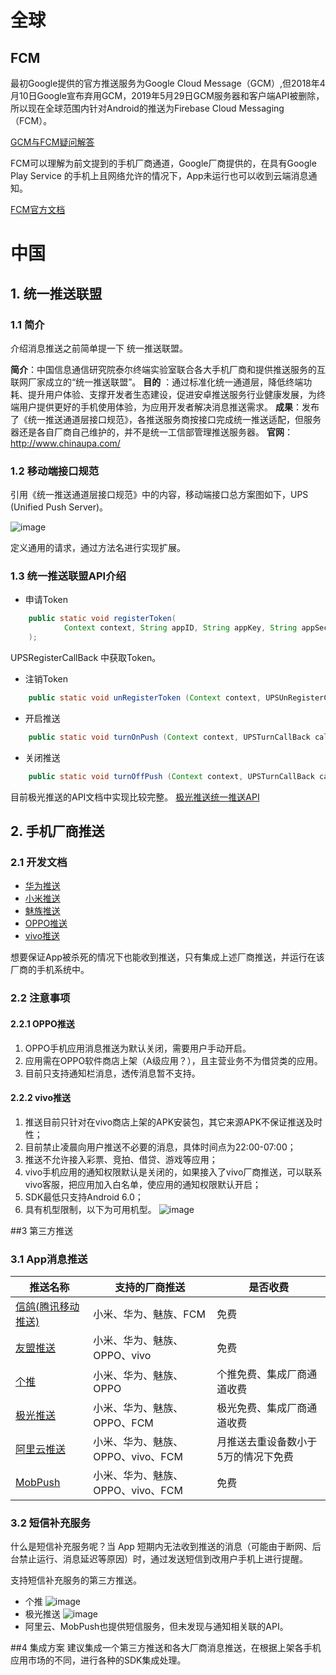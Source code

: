 # 全球

## FCM
最初Google提供的官方推送服务为Google Cloud Message（GCM）,但2018年4月10日Google宣布弃用GCM，2019年5月29日GCM服务器和客户端API被删除，所以现在全球范围内针对Android的推送为Firebase Cloud Messaging（FCM）。

[GCM与FCM疑问解答](https://developers.google.com/cloud-messaging/faq)

FCM可以理解为前文提到的手机厂商通道，Google厂商提供的，在具有Google Play Service 的手机上且网络允许的情况下，App未运行也可以收到云端消息通知。

[FCM官方文档](https://firebase.google.com/docs/cloud-messaging/android/client?authuser=1)

# 中国
## 1. 统一推送联盟
### 1.1 简介
介绍消息推送之前简单提一下 统一推送联盟。

**简介**：中国信息通信研究院泰尔终端实验室联合各大手机厂商和提供推送服务的互联网厂家成立的“统一推送联盟”。
**目的** ：通过标准化统一通道层，降低终端功耗、提升用户体验、支撑开发者生态建设，促进安卓推送服务行业健康发展，为终端用户提供更好的手机使用体验，为应用开发者解决消息推送需求。
**成果**：发布了《统一推送通道层接口规范》，各推送服务商按接口完成统一推送适配，但服务器还是各自厂商自己维护的，并不是统一工信部管理推送服务器。
**官网**：http://www.chinaupa.com/

### 1.2 移动端接口规范
引用《统一推送通道层接口规范》中的内容，移动端接口总方案图如下，UPS (Unified Push Server)。

![image](./image/统一推送方案.png)

定义通用的请求，通过方法名进行实现扩展。

### 1.3 统一推送联盟API介绍

- 申请Token
```java
    public static void registerToken(
            Context context, String appID, String appKey, String appSecret, UPSRegisterCallBack callback
    );
```
UPSRegisterCallBack 中获取Token。
- 注销Token
```java
    public static void unRegisterToken (Context context, UPSUnRegisterCallBack callback);
```
- 开启推送
```java
    public static void turnOnPush (Context context, UPSTurnCallBack callback);
```
- 关闭推送
```java
    public static void turnOffPush (Context context, UPSTurnCallBack callback);
```

目前极光推送的API文档中实现比较完整。 [极光推送统一推送API](https://docs.jiguang.cn//jpush/client/Android/android_api/ "统一推送API") 

## 2. 手机厂商推送
### 2.1 开发文档
- [华为推送](https://developer.huawei.com/consumer/cn/doc/development/HMS-Guides/push-introduction "华为")
- [小米推送](https://dev.mi.com/console/doc/detail?pId=230 "小米")
- [魅族推送](http://open-wiki.flyme.cn/doc-wiki/index#id?129 "魅族")
- [OPPO推送](https://open.oppomobile.com/wiki/doc#id=10195 "OPPO")
- [vivo推送](https://dev.vivo.com.cn/documentCenter/doc/180 "VIVO")

想要保证App被杀死的情况下也能收到推送，只有集成上述厂商推送，并运行在该厂商的手机系统中。

### 2.2 注意事项
#### 2.2.1 OPPO推送

1. OPPO手机应用消息推送为默认关闭，需要用户手动开启。
2. 应用需在OPPO软件商店上架（A级应用？），且主营业务不为借贷类的应用。
3. 目前只支持通知栏消息，透传消息暂不支持。

#### 2.2.2 vivo推送

1. 推送目前只针对在vivo商店上架的APK安装包，其它来源APK不保证推送及时性；
2. 目前禁止凌晨向用户推送不必要的消息，具体时间点为22:00-07:00；
3. 推送不允许接入彩票、竞拍、借贷、游戏等应用；
4. vivo手机应用的通知权限默认是关闭的，如果接入了vivo厂商推送，可以联系vivo客服，把应用加入白名单，使应用的通知权限默认开启；
5. SDK最低只支持Android 6.0；
6. 具有机型限制，以下为可用机型。
![image](./image/vivo手机限制.png)


##3 第三方推送

### 3.1 App消息推送

|推送名称|支持的厂商推送|是否收费|
|--|--|--|
|[信鸽(腾讯移动推送)](https://xg.qq.com/ "信鸽(腾讯移动推送)")|小米、华为、魅族、FCM|免费|
|[友盟推送](https://www.umeng.com/push?acm=lb-zebra-603901-7762497.1003.4.7209376&scm=1003.4.lb-zebra-603901-7762497.OTHER_15772208045341_7209376 "友盟(U-PUSH)")|小米、华为、魅族、OPPO、vivo|免费|
|[个推](https://www.getui.com/ "个推")|小米、华为、魅族、OPPO|个推免费、集成厂商通道收费|
|[极光推送](https://docs.jiguang.cn//jpush/guideline/intro/ "极光推送")|小米、华为、魅族、OPPO、FCM|极光免费、集成厂商通道收费|
|[阿里云推送](https://help.aliyun.com/product/30047.html?spm=a2c4g.11186623.6.540.6b0d1962Xz9qSV "阿里云推送")|小米、华为、魅族、OPPO、vivo、FCM|月推送去重设备数小于5万的情况下免费|
|[MobPush](http://www.mob.com/mobService/mobpush "MobPush")|小米、华为、魅族、OPPO、vivo、FCM|免费|

### 3.2 短信补充服务

什么是短信补充服务呢？当 App 短期内无法收到推送的消息（可能由于断网、后台禁止运行、消息延迟等原因）时，通过发送短信到改用户手机上进行提醒。

支持短信补充服务的第三方推送。

- 个推
![image](./image/个推.png)
- 极光推送
![image](./image/极光短信.png)
- 阿里云、MobPush也提供短信服务，但未发现与通知相关联的API。

##4 集成方案
建议集成一个第三方推送和各大厂商消息推送，在根据上架各手机应用市场的不同，进行各种的SDK集成处理。
